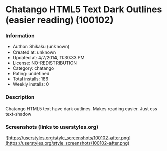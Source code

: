 # Chatango HTML5 Text Dark Outlines (easier reading) (100102)

### Information
- Author: Shikaku (unknown)
- Created at: unknown
- Updated at: 4/7/2014, 11:30:33 PM
- License: NO-REDISTRIBUTION
- Category: chatango
- Rating: undefined
- Total installs: 186
- Weekly installs: 0


### Description
Chatango HTML5 text have dark outlines.  Makes reading easier.  Just css text-shadow


### Screenshots (links to userstyles.org)
![https://userstyles.org/style_screenshots/100102-after.png](https://userstyles.org/style_screenshots/100102-after.png)


